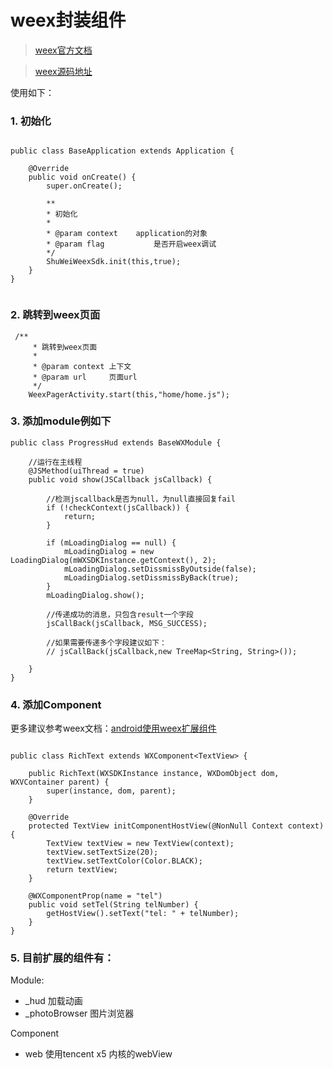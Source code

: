 # weex封装组件

> [weex官方文档](https://weex.apache.org/cn/)

> [weex源码地址](https://github.com/apache/incubator-weex)

使用如下：

### 1. 初始化
```

public class BaseApplication extends Application {

    @Override
    public void onCreate() {
        super.onCreate();

        **
        * 初始化
        *
        * @param context    application的对象
        * @param flag           是否开启weex调试
        */
        ShuWeiWeexSdk.init(this,true);
    }
}


```

### 2. 跳转到weex页面

```
 /**
     * 跳转到weex页面
     *
     * @param context 上下文
     * @param url     页面url
     */
    WeexPagerActivity.start(this,"home/home.js");

```

### 3. 添加module例如下

```
public class ProgressHud extends BaseWXModule {

    //运行在主线程
    @JSMethod(uiThread = true)
    public void show(JSCallback jsCallback) {

        //检测jscallback是否为null，为null直接回复fail
        if (!checkContext(jsCallback)) {
            return;
        }

        if (mLoadingDialog == null) {
            mLoadingDialog = new LoadingDialog(mWXSDKInstance.getContext(), 2);
            mLoadingDialog.setDissmissByOutside(false);
            mLoadingDialog.setDissmissByBack(true);
        }
        mLoadingDialog.show();

        //传递成功的消息，只包含result一个字段
        jsCallBack(jsCallback, MSG_SUCCESS);

        //如果需要传递多个字段建议如下：
        // jsCallBack(jsCallback,new TreeMap<String, String>());

    }
}

```

### 4. 添加Component

更多建议参考weex文档：[android使用weex扩展组件](https://weex.apache.org/cn/guide/extend-android.html)

```

public class RichText extends WXComponent<TextView> {

    public RichText(WXSDKInstance instance, WXDomObject dom, WXVContainer parent) {
        super(instance, dom, parent);
    }

    @Override
    protected TextView initComponentHostView(@NonNull Context context) {
        TextView textView = new TextView(context);
        textView.setTextSize(20);
        textView.setTextColor(Color.BLACK);
        return textView;
    }

    @WXComponentProp(name = "tel")
    public void setTel(String telNumber) {
        getHostView().setText("tel: " + telNumber);
    }
}

```

### 5. 目前扩展的组件有：

Module:

- _hud 加载动画
- _photoBrowser 图片浏览器

Component

- web 使用tencent x5 内核的webView

